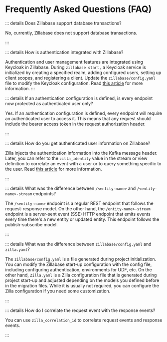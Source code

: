 # Frequently Asked Questions (FAQ)

::: details Does Zillabase support database transactions?

No, currently, Zillabase does not support database transactions.

:::

::: details How is authentication integrated with Zillabase?

Authentication and user management features are integrated using Keycloak in Zillabase. During `zillabase start,` a Keycloak service is initialized by creating a specified realm, adding configured users, setting up client scopes, and registering a client. Update the `zillabase/config.yaml` file to modify the Keycloak configuration. Read [this article](/products/authentication/concepts) for more information.
:::

::: details If an authentication configuration is defined, is every endpoint now protected as authenticated user only?

Yes. If an authentication configuration is defined, every endpoint will require an authenticated user to access it. This means that any request should include the bearer access token in the request authorization header.

:::

::: details How do you get authenticated user information on Zillabase?

Zilla injects the authentication information into the Kafka message header. Later, you can refer to the `zilla_identity` value in the stream or view definition to correlate an event with a user or to query something specific to the user. Read [this article](/products/authentication/obtain-user) for more information.

:::

::: details What was the difference between `/<entity-name>` and `/<entity-name>-stream` endpoints?

The `/<entity-name>` endpoint is a regular REST endpoint that follows the request-response model. On the other hand, the `/entity-name>-stream` endpoint is a server-sent event (SSE) HTTP endpoint that emits events every time there's a new entity or updated entity. This endpoint follows the publish-subscribe model.

:::

::: details What was the difference between `zillabase/config.yaml` and `zilla.yaml`?

The `zillabase/config.yaml` is a file generated during project initialization. You can modify the Zillabase start-up configuration with the config file, including configuring authentication, environments for UDF, etc. On the other hand, `Zilla.yaml` is a Zilla configuration file that is generated during project start-up and adjusted depending on the models you defined before in the migration files. While it is usually not required, you can configure the Zilla configuration if you need some customization.

:::

::: details How do I correlate the request event with the response events?

You can use `zilla_correlation_id` to correlate request events and response events.

:::